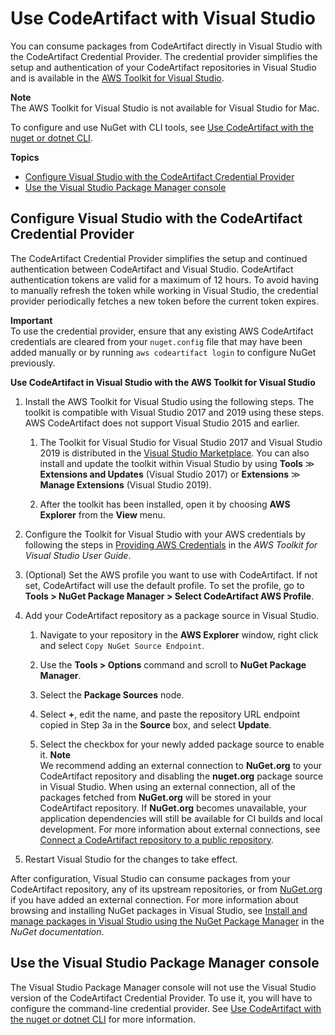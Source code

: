# Use CodeArtifact with Visual Studio<a name="nuget-visual-studio"></a>

 You can consume packages from CodeArtifact directly in Visual Studio with the CodeArtifact Credential Provider\. The credential provider simplifies the setup and authentication of your CodeArtifact repositories in Visual Studio and is available in the [AWS Toolkit for Visual Studio](https://docs.aws.amazon.com/toolkit-for-visual-studio/latest/user-guide/welcome.html)\. 

**Note**  
 The AWS Toolkit for Visual Studio is not available for Visual Studio for Mac\. 

To configure and use NuGet with CLI tools, see [Use CodeArtifact with the nuget or dotnet CLI](nuget-cli.md)\.

**Topics**
+ [Configure Visual Studio with the CodeArtifact Credential Provider](#nuget-vs-cred-provider)
+ [Use the Visual Studio Package Manager console](#built-in-nuget-terminal-vs)

## Configure Visual Studio with the CodeArtifact Credential Provider<a name="nuget-vs-cred-provider"></a>

The CodeArtifact Credential Provider simplifies the setup and continued authentication between CodeArtifact and Visual Studio\. CodeArtifact authentication tokens are valid for a maximum of 12 hours\. To avoid having to manually refresh the token while working in Visual Studio, the credential provider periodically fetches a new token before the current token expires\.

**Important**  
To use the credential provider, ensure that any existing AWS CodeArtifact credentials are cleared from your `nuget.config` file that may have been added manually or by running `aws codeartifact login` to configure NuGet previously\.

**Use CodeArtifact in Visual Studio with the AWS Toolkit for Visual Studio**

1. Install the AWS Toolkit for Visual Studio using the following steps\. The toolkit is compatible with Visual Studio 2017 and 2019 using these steps\. AWS CodeArtifact does not support Visual Studio 2015 and earlier\.

   1.  The Toolkit for Visual Studio for Visual Studio 2017 and Visual Studio 2019 is distributed in the [Visual Studio Marketplace](https://marketplace.visualstudio.com/items?itemName=AmazonWebServices.AWSToolkitforVisualStudio2017)\. You can also install and update the toolkit within Visual Studio by using **Tools** ≫ **Extensions and Updates** \(Visual Studio 2017\) or **Extensions** ≫ **Manage Extensions** \(Visual Studio 2019\)\. 

   1.  After the toolkit has been installed, open it by choosing **AWS Explorer** from the **View** menu\. 

1. Configure the Toolkit for Visual Studio with your AWS credentials by following the steps in [Providing AWS Credentials](https://docs.aws.amazon.com/toolkit-for-visual-studio/latest/user-guide/credentials.html) in the *AWS Toolkit for Visual Studio User Guide*\.

1. \(Optional\) Set the AWS profile you want to use with CodeArtifact\. If not set, CodeArtifact will use the default profile\. To set the profile, go to **Tools > NuGet Package Manager > Select CodeArtifact AWS Profile**\.

1. Add your CodeArtifact repository as a package source in Visual Studio\.

   1. Navigate to your repository in the **AWS Explorer** window, right click and select `Copy NuGet Source Endpoint`\.

   1. Use the **Tools > Options** command and scroll to **NuGet Package Manager**\.

   1. Select the **Package Sources** node\.

   1. Select **\+**, edit the name, and paste the repository URL endpoint copied in Step 3a in the **Source** box, and select **Update**\.

   1. Select the checkbox for your newly added package source to enable it\.
**Note**  
We recommend adding an external connection to **NuGet\.org** to your CodeArtifact repository and disabling the **nuget\.org** package source in Visual Studio\. When using an external connection, all of the packages fetched from **NuGet\.org** will be stored in your CodeArtifact repository\. If **NuGet\.org** becomes unavailable, your application dependencies will still be available for CI builds and local development\. For more information about external connections, see [Connect a CodeArtifact repository to a public repository](external-connection.md)\.

1. Restart Visual Studio for the changes to take effect\.

After configuration, Visual Studio can consume packages from your CodeArtifact repository, any of its upstream repositories, or from [NuGet\.org](https://www.nuget.org/) if you have added an external connection\. For more information about browsing and installing NuGet packages in Visual Studio, see [Install and manage packages in Visual Studio using the NuGet Package Manager](https://docs.microsoft.com/en-us/nuget/consume-packages/install-use-packages-visual-studio) in the *NuGet documentation*\.

## Use the Visual Studio Package Manager console<a name="built-in-nuget-terminal-vs"></a>

The Visual Studio Package Manager console will not use the Visual Studio version of the CodeArtifact Credential Provider\. To use it, you will have to configure the command\-line credential provider\. See [Use CodeArtifact with the nuget or dotnet CLI](nuget-cli.md) for more information\.